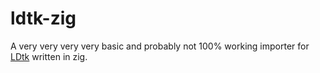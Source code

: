 # ldtk-zig
A very very very very basic and probably not 100% working importer for [LDtk](https://ldtk.io/) written in zig.
